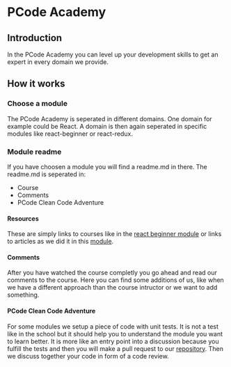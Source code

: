 # PCode Academy

## Introduction
In the PCode Academy you can level up your development skills to get an expert in every domain we provide.

## How it works

### Choose a module
The PCode Academy is seperated in different domains. One domain for example could be React. A domain is then again seperated in specific modules like react-beginner or react-redux. 

### Module readme
If you have choosen a module you will find a readme.md in there. The readme.md is seperated in:

* Course
* Comments
* PCode Clean Code Adventure

#### Resources
These are simply links to courses like in the [react beginner module](https://github.com/pcode-at/pcode-academy/blob/react-beginner/react-beginner/readme.md) or links to articles as we did it in this [module](https://github.com/pcode-at/pcode-academy/blob/react-beginner/javascript/asynchronous.md).

#### Comments
After you have watched the course completly you go ahead and read our comments to the course. Here you can find some additions of us, like when we have a different approach than the course intructor or we want to add something.

#### PCode Clean Code Adventure
For some modules we setup a piece of code with unit tests. It is not a test like in the school but it should help you to understand the module you want to learn better. It is more like an entry point into a discussion because you fulfill the tests and then you will make a pull request to our [repository](https://github.com/pcode-at/clean-code-adventure). Then we discuss together your code in form of a code review.
